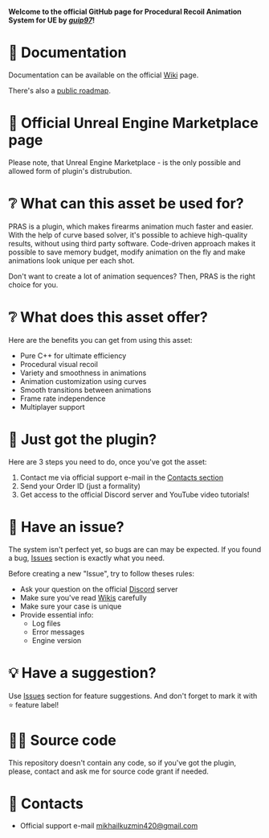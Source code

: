 **Welcome to the official GitHub page for Procedural Recoil Animation System for UE by *[guip97](https://github.com/guip97)*!**

# 📗 Documentation
Documentation can be available on the official [Wiki](https://github.com/guip97/ProceduralRecoilAnimationSystem/wiki) page.

There's also a [public roadmap](https://github.com/guip97/ProceduralRecoilAnimationSystem/projects/1).

# 🛒 Official Unreal Engine Marketplace page
Please note, that Unreal Engine Marketplace - is the only possible and allowed form of plugin's distrubution.

# ❔ What can this asset be used for?

PRAS is a plugin, which makes firearms animation much faster and easier. With the help of curve based solver, it's possible to achieve high-quality results, without using third party software. Code-driven approach makes it possible to save memory budget, modify animation on the fly and make animations look unique per each shot.

Don't want to create a lot of animation sequences? Then, PRAS is the right choice for you.

# ❔ What does this asset offer?
Here are the benefits you can get from using this asset:
 - Pure C++ for ultimate efficiency
 - Procedural visual recoil
 - Variety and smoothness in animations
 - Animation customization using curves
 - Smooth transitions between animations
 - Frame rate independence
 - Multiplayer support

# 🔌 Just got the plugin?
Here are 3 steps you need to do, once you've got the asset:
1. Contact me via official support e-mail in the [Contacts section](#-contacts)
2. Send your Order ID (just a formality)
3. Get access to the official Discord server and YouTube video tutorials!

# 🚩 Have an issue?
The system isn't perfect yet, so bugs are can may be expected. If you found a bug, [Issues](https://github.com/guip97/ProceduralRecoilAnimationSystem/issues) section is exactly what you need.

Before creating a new "Issue", try to follow theses rules:
- Ask your question on the official [Discord](#-just-got-the-plugin) server
- Make sure you've read [Wikis](https://github.com/guip97/ProceduralRecoilAnimationSystem/wiki) carefully
- Make sure your case is unique
- Provide essential info:
  - Log files
  - Error messages
  - Engine version

# 💡 Have a suggestion?
Use [Issues](https://github.com/guip97/ProceduralRecoilAnimationSystem/issues) section for feature suggestions.
And don't forget to mark it with ⭐ feature label!

# 🐱‍💻 Source code
This repository doesn't contain any code, so if you've got the plugin, please, contact and ask me for source code grant if needed.

# 📧 Contacts
- Official support e-mail [mikhailkuzmin420@gmail.com](mailto:mikhailkuzmin420@gmail.com?subject=[GitHub]%20Procedural%20Recoil%20Animation)
